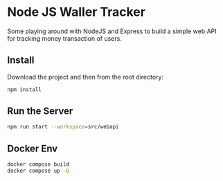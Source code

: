 # Node JS Waller Tracker

Some playing around with NodeJS and Express to build a simple web API for tracking
money transaction of users.

## Install

Download the project and then from the root directory:

```bash
npm install
```

## Run the Server

```bash
npm run start --workspace=src/webapi
```

## Docker Env

```bash
docker compose build
docker compose up -D
```
